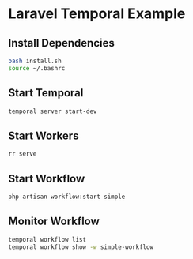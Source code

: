 # Laravel Temporal Example

## Install Dependencies
```bash
bash install.sh
source ~/.bashrc
```

## Start Temporal

```bash
temporal server start-dev
```

## Start Workers

```bash
rr serve
```

## Start Workflow

```bash
php artisan workflow:start simple
```

## Monitor Workflow

```bash
temporal workflow list
temporal workflow show -w simple-workflow
```
